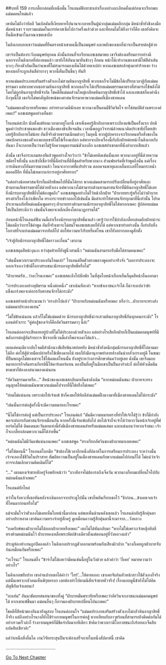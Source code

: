 ##บทที่ 159 การเกลี้ยกล่อมที่เหนือชั้น
โรแลนด์ฟังทาซาเล่าเรื่องอย่างละเอียดตั้งแต่ก่อนจะเรียกพบแม่มดคนใหม่แล้ว


เขาคิดไม่ถึงว่าทิลลี วิมเบิลดันที่เงียบหายไปนานจะกลายเป็นผู้นำกลุ่มแม่มดอีกกลุ่ม มิหนำซ้ำยังชิงลงมือตัดหน้าเขา รวบรวมแม่มดในเกรย์คาสเซิลไปกว่าครึ่งแล้วด้วย และที่ยอมไม่ได้ยิ่งกว่าก็คือ เธอยังคิดจะยื่นมือเข้ามาในอาณาเขตเขาอีก


ไนติงเกลบอกเขาว่าแม่มดที่ยืนตรงหน้าเขาคนนี้เป็นอมนุษย์ และพลังของเธอก็น่าจะเป็นสายต่อสู้ด้วย


เขาจำเป็นต้องระวังอมนุษย์ทุกคน ดังนั้นก่อนที่จะเรียกแอชเชสมาพบ เขาจึงต้องเตรียมการอย่างดี นอกจากไนติงเกลที่ล่องหนแล้ว เขายังให้อันนามายืนข้างๆ อีกคน หน้าโต๊ะทำงานของเขามีไฟสีดำเส้นบางๆ เรียงตัวกันเป็นกำแพงที่ไม่สามารถมองเห็นได้ด้วยตาเปล่า หากแอชเชสกล้าพุ่งมาทำร้ายเขา ร่างของเธอก็จะถูกเส้นสีดำบางๆ พวกนี้หั่นเป็นชิ้นๆ ทันที


หากแม่มดประเภทเสริมสร้างตัวเองไม่สวมหินอาญาสิทธิ์ พวกเธอก็จะไม่มีข้อได้เปรียบเวลาสู้กับแม่มดธรรมดา แต่หากพวกเธอสวมหินอาญาสิทธิ์ พวกเธอก็จะได้เปรียบแม่มดธรรมดาตรงที่สามารถใช้พลังได้โดยไม่ถูกหินอาญาสิทธิ์จำกัด โชคดีที่แม่มดส่วนใหญ่เกลียดหินอาญาสิทธิ์เข้าไส้ และแอชเชสก็คงคำนึงถึงจุดนี้ได้ เธอจึงไม่พกสัญลักษณ์ของศาสนจักรมาหาพวกแม่มดที่เมืองชายแดน


“แม่มดของฝ่าบาทหรือเพคะ อย่าทรงอวดดีนักเลย พวกนางเป็นคนมีชีวิตจิตใจ หาใช่สมบัติส่วนพระองค์เพคะ!” แอชเชสพูดอย่างเย็นชา


โรแลนด์สะอึก นับตั้งแต่ย้อนเวลามาอยู่โลกนี้ เขาเพิ่งเคยรู้สึกอับอายเพราะเถียงแพ้เป็นครั้งแรก ปกติพูดคำว่าประชาชนของข้า ชาวเมืองของข้าเสียจนชิน เวลานี้พอถูกวิจารณ์ด้วยแนวคิดประชาธิปไตยเข้าเลยรู้สึกอับอายไม่น้อย อันที่จริงด้วยธรรมเนียมต่างๆ ในยุคนี้ หากผู้ปกครองจะเรียกคนหรือสิ่งของในเขตปกครองของตัวเองแบบเขาก็ไม่ใช่เรื่องแปลก แต่หากจะเถียงเรื่องนี้กับอีกฝ่ายต่อหน้าไนติงเกลกับอันนา ก็จะกลายเป็นว่าเขาไม่รู้จักควบคุมอารมณ์ตัวเองอีก แอชเชสทำเขาตกที่นั่งลำบากเสียแล้ว


ดังนั้น เขาจึงกระแอมสองทีแล้วพูดอย่างใจกว้างว่า “ข้าไม่เคยคิดเช่นนั้นเลย พวกนางอยู่ที่นี่ด้วยความสมัครใจทั้งนั้น และข้าก็เชื่อว่าที่นี่คือบ้านที่ดีที่สุดสำหรับพวกนาง ส่วนฟยอร์ดที่เจ้าพูดถึงนั่น แค่เรื่องการเดินทางก็อันตรายมากแล้ว ไหนจะอากาศที่แปรปรวน ตลอดจนพายุและคลื่นทะเลที่โหมกระหน่ำตลอดปีอีก ที่นั่นไม่เหมาะแก่การอยู่อาศัยหรอก”


“แต่อย่างน้อยศาสนจักรก็แผ่อิทธิพลไปที่นั่นได้ยาก พวกแม่มดสามารถปรับเปลี่ยนที่อยู่อาศัยและต้านทานภัยธรรมชาติได้ด้วยตัวเอง แต่พวกนางไม่สามารถต้านทานศาสนจักรที่มีหินอาญาสิทธิ์ได้เลย ยิ่งนักรบอาญาสิทธิ์ยิ่งไม่ต้องพูดถึง” แอชเชสพูดอย่างไม่ไว้หน้าอีกฝ่าย “ฝ่าบาททรงรู้หรือไม่ว่าฝ่าบาททรงทำเรื่องโง่เง่าเพียงใด ทรงกระจายข่าวออกไปเช่นนั้น มีแต่จะทำให้ศาสนจักรบุกมาที่นี่เท่านั้น โปรดประทานอภัยที่หม่อมฉันพูดตรงๆ ฝ่าบาททรงต้านทานนักรบอาญาสิทธิ์ไม่ได้หรอกเพคะ สู้ปล่อยแม่มดให้เป็นอิสระดีกว่า เช่นนั้นจึงพอจะหลีกเลี่ยงโศกนาฏกรรมได้”


ก่อนหน้านี้โรแลนด์ฟังเวนดี้เล่าเรื่องนักรบอาญาสิทธิ์มาแล้ว เขารู้ว่าการใช้กำลังเกลี้ยกล่อมอีกฝ่ายน่าจะได้ผลดีกว่าการใช้คำพูด อันที่จริงเขาจะไม่สนใจแอชเชสเลยก็ยังได้ แต่หากเขาทำอย่างนั้น ก็เท่ากับทิ้งโอกาสที่จะแย่งแม่มดมาจากทิลลีไป ต่อให้ความหวังริบหรี่แค่ไหน เขาก็ยังอยากลองดูสักตั้ง


“เจ้าสู้กับนักรบอาญาสิทธิ์ได้คราวละกี่คน” เขาถาม


แอชเชสผุดสีหน้างุนงง ทว่าสุดท้ายก็ยังชูนิ้วสามนิ้ว “หม่อมฉันสามารถรับมือได้สามคนเพคะ”


“เช่นนั้นพวกเรามาประลองกันไหมเล่า” โรแลนด์ยืดตัวตรงพลางพูดอย่างจริงจัง “ผลการประลองจะบอกเจ้าเองว่าข้ามีโอกาสรบชนะนักรบอาญาสิทธิ์หรือไม่”


“ฝ่าบาทตรัส...ว่าอะไรนะเพคะ” แอชเชสตะลึงไปสักพัก ในที่สุดใบหน้าเยือกเย็นก็ผุดสีหน้าอื่นออกมา


“การประลองอย่างยุติธรรม หนึ่งต่อหนึ่ง” เขาเน้นทีละคำ “หากข้าเอาชนะเจ้าได้ ก็น่าจะแปลว่าข้าแข็งแกร่งพอจะต่อกรกับศาสนจักรได้กระมัง”


แอชเชสทำหน้าประมาณว่า ‘ทรงบ้าไปแล้ว’ “ฝ่าบาทกับหม่อมฉันหรือเพคะ หรือว่า...ฝ่าบาทจะทรงส่งแม่มดมาประลองแทน”


“ไม่ใช่ข้าแน่นอน แล้วก็ไม่ใช่แม่มดด้วย นักรบอาญาสิทธิ์น่าจะสวมหินอาญาสิทธิ์กันทุกคนกระมัง” โรแลนด์หัวเราะ “คู่ต่อสู้ของเจ้าก็คืออัศวินธรรมดาๆ นี่ล่ะ”


โรแลนด์ออกจะเสียดายอยู่บ้างที่ไม่ได้ประลองด้วยตัวเอง แต่อย่างไรเสียอีกฝ่ายก็เป็นแม่มดอมนุษย์ที่มีพลังการต่อสู้อันร้ายกาจ ฟังจากที่เวนดี้เล่าก็พอจะเดาได้แล้ว...


เธอแค่คนเดียวกลับโจมตีสำนักนางชีเสียพินาศย่อยยับ มิหนำซ้ำยังหนีกลุ่มนักรบอาญาสิทธิ์ที่ไล่ตามมาได้อีก ต่อให้สู้ด้วยมือเปล่าหรือใช้เพียงดาบไม้ เธอก็ยังมีอานุภาพทำลายล้างอันน่ากลัวเกรงอยู่ดี ในขณะที่ปืนพกลูกโม่ของเขาจะใช้ได้ผลแค่ไหนนั้น ยังอยู่ระหว่างการศึกษาค้นคว้าอยู่เลย ดังนั้น เขาจึงมอบหมายภารกิจอันทรงเกียรตินี้ให้คาร์เตอร์แทน ลองปืนที่อยู่ในมือเขาเป็นปืนอาก้าล่ะก็ ต่อให้หัวเด็ดตีนขาดเขาก็ต้องลงสนามเองแน่นอน


“อัศวินธรรมดาหรือ...” สีหน้าของแอชเชสกลับมาเย็นชาดังเดิม “หากหม่อมฉันชนะ ฝ่าบาทจะทรงอนุญาตให้หม่อมฉันพาพวกแม่มดไปจากที่นี่ใช่หรือไม่เพคะ”


“ย่อมไม่แน่นอน เพราะต่อให้เจ้าแพ้ ข้าก็คงขอให้ทิลลีส่งแม่มดฝั่งนางมาที่เมืองชายแดนไม่ได้กระมัง”


“เช่นนั้นการต่อสู้ครั้งนี้จะมีความหมายอะไรเพคะ”


“นี่ไม่ใช่การต่อสู้ แต่เป็นการประลอง” โรแลนด์แก้ “มันมีความหมายตรงที่ทำให้เจ้าได้รู้ว่า ข้าก็มีกำลังพอจะต่อกรกับศาสนจักรเหมือนกัน หากครั้งนี้เจ้าแพ้กลับไป ต่อไปเจ้าก็จะจำได้ว่าหากวันหน้าเจ้าอยู่ที่ฟยอร์ดไม่ได้ ดินแดนตะวันตกแห่งนี้ยังมีเมืองชายแดนสำหรับแม่มดเสมอ และแน่นอนว่าหากเจ้าชนะ เจ้าก็จะเกลี้ยกล่อมพวกเวนดี้ได้ง่ายขึ้น”


“หม่อมฉันไม่มีวันแพ้แน่นอนเพคะ” แอชเชสพูด “ทรงเรียกอัศวินของฝ่าบาทมาเลยเพคะ”


“ไม่ใช่ตอนนี้” โรแลนด์โบกมือ “ข้าต้องใช้เวลาอีกหนึ่งสัปดาห์ในการเตรียมการประลอง ระหว่างนั้น เจ้าจะลองใช้ชีวิตในปราสาท สัมผัสความเป็นอยู่ในเมืองชายแดนกับพวกแม่มดไปก่อนก็ได้ ไม่แน่ว่าเจ้าอาจจะล้มเลิกความคิดเดิมก็ได้”


“...” เธอมองเจ้าชายสักครู่จึงพยักหน้าว่า “บางทีอาจไม่ต้องรอถึงเจ็ดวัน พวกนางก็ยอมเปลี่ยนใจไปกับหม่อมฉันแล้วเพคะ”


โรแลนด์ยักไหล่


ทว่าในจังหวะที่เธอหันหลังจะเดินออกจากประตูไปนั้น เขาก็พลันเรียกเธอไว้ “ช้าก่อน...ข้าเคยเจอเจ้าที่ไหนมาก่อนหรือไม่”


แม้จะมั่นใจว่าตัวเองไม่เคยเห็นใบหน้านี้มาก่อน แต่พอเห็นด้านหลังเธอแล้ว โรแลนด์กลับรู้สึกคุ้นตาอย่างประหลาด เขาค้นความทรงจำอยู่สักครู่ ดูเหมือนความรู้สึกคุ้นตานี้จะมาจาก...วังหลวง


“องครักษ์ของฝ่าบาทไม่ได้บอกฝ่าบาทหรือเพคะ” เธอไม่ได้หันกลับมา “หากไม่ใช่เพราะเจ้าหญิงทิลลีทรงห้ามหม่อมฉันไว้ ฝ่าบาทคงเหลือพระหัตถ์ข้างเดียวตั้งแต่ตอนอยู่ที่วังหลวงแล้ว”


ประตูห้องทำงานถูกปิดลงแล้ว ไนติงเกลปรากฏตัวออกมาพร้อมกับเสียงผิวปาก “นางก็เคยถูกฝ่าบาทจับก้นเหมือนกันหรือเพคะ”


“อะไรนะ” โรแลนด์อึ้ง “ข้าจำไม่ได้เลยว่ามีคนเช่นนี้อยู่ในวังด้วย แล้วคำว่า ‘ก็เคย’ หมายความว่าอย่างไร”


ไนติงเกลขยับปาก เขาอ่านปากเธอได้คำว่า ‘ไทร์’...ให้ตายเถอะ เขาเคยจับก้นหัวหน้าสาวใช้ตัวเองก็จริง แต่นั่นเพราะกลัวคนเห็นพิรุธหรอก เลยต้องทำไปตามนิสัยเจ้าชายตัวจริง! เรื่องแอบดูนี่ข้ายังไม่ได้คิดบัญชีกับเจ้าเลยนะ!


“อะแฮ่ม” อันนาขัดบทสนทนาของทั้งคู่ “ฝ่าบาทมั่นพระทัยหรือเพคะว่าอัศวินจะเอาชนะแม่มดอมนุษย์ได้ หากเขาแพ้ขึ้นมา แม่คนอื่นๆ ก็อาจมองฝ่าบาทเปลี่ยนไปนะเพคะ”


โชคดีที่สีหน้าของอันนายังดูสงบ โรแลนด์ถอนใจ “แม่มดประเภทเสริมสร้างตัวเองไม่กลัวหินอาญาสิทธิ์ก็จริง แต่ถึงอย่างไรนางก็ยังใช้ร่างกายมนุษย์ในการต่อสู้ หากเทียบกับอาวุธร้อนที่สามารถยิงติดต่อกันได้อย่างรวดเร็วล่ะก็ ร่างกายมนุษย์ก็มีขีดจำกัดมากทีเดียว ข้าคิดว่าพวกเรามีโอกาสชนะถึงร้อยละเจ็ดสิบแปดสิบเชียวล่ะ”


แต่ว่าเหนือสิ่งอื่นใด งานวิจัยกระสุนปืนจะต้องเสร็จภายในหนึ่งสัปดาห์นี้ เขาคิด


........................................


[Go To Next Chapter]( ./72.md)